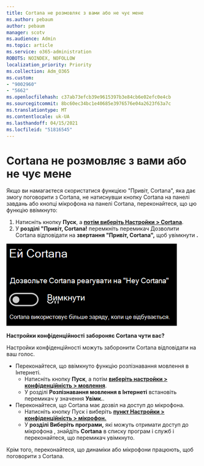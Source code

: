 ```yaml
---
title: Cortana не розмовляє з вами або не чує мене
ms.author: pebaum
author: pebaum
manager: scotv
ms.audience: Admin
ms.topic: article
ms.service: o365-administration
ROBOTS: NOINDEX, NOFOLLOW
localization_priority: Priority
ms.collection: Adm_O365
ms.custom:
- "9002960"
- "5662"
ms.openlocfilehash: c37ab73efcb39e9615397b3e84cb6e02efc0e4cb
ms.sourcegitcommit: 8bc60ec34bc1e40685e3976576e04a2623f63a7c
ms.translationtype: MT
ms.contentlocale: uk-UA
ms.lasthandoff: 04/15/2021
ms.locfileid: "51816545"
---
```

# <a name="cortana-doesnt-talk-to-me-or-cant-hear-me"></a>Cortana не розмовляє з вами або не чує мене

Якщо ви намагаєтеся скористатися функцією "Привіт, Cortana", яка дає змогу поговорити з Cortana, не натиснувши кнопку Cortana на панелі завдань або кнопці мікрофона на панелі Cortana, переконайтеся, що цю функцію ввімкнуто:

1. Натисніть кнопку **Пуск**, а **[потім виберіть Настройки > Cortana](ms-settings:cortana?activationSource=GetHelp)**.
2. У **розділі "Привіт, Cortana!** перемкніть перемикач Дозволити Cortana відповідати на **звертання "Привіт, Cortana",** щоб увімкнути **.**

![Привіт, Cortana!](media/hey-cortana.png)

**Настройки конфіденційності забороняє Cortana чути вас?**

Настройки конфіденційності можуть заборонити Cortana відповідати на ваш голос.
- Переконайтеся, що ввімкнуто функцію розпізнавання мовлення в Інтернеті.
    - Натисніть кнопку **Пуск**, а потім **[виберіть настройки > конфіденційність > мовлення](ms-settings:privacy-speech?activationSource=GetHelp)**.
    - У розділі **Розпізнавання мовлення в Інтернеті** встановіть перемикач у значення **Увімк.**.
- Переконайтеся, що Cortana має дозвіл на доступ до мікрофона. 
    - Натисніть кнопку Пуск і виберіть **[пункт Настройки > конфіденційність > мікрофон.](ms-settings:privacy-microphone?activationSource=GetHelp)**
    - У **розділі Виберіть програми,** які можуть отримати доступ до мікрофона , знайдіть **Cortana** в списку програм і служб і переконайтеся, що перемикач увімкнуто. 

Крім того, переконайтеся, що динаміки або мікрофони працюють, щоб поговорити з Cortana.
